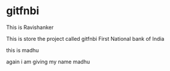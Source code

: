 # gitfnbi
This is Ravishanker

This is store the project called gitfnbi First National bank of India 

this is madhu

again i am giving my name madhu
